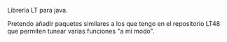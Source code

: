 Librería LT para java.

Pretendo añadir paquetes similares a los que tengo en el repositorio LT48 que permiten tunear varias funciones "a mi modo".
